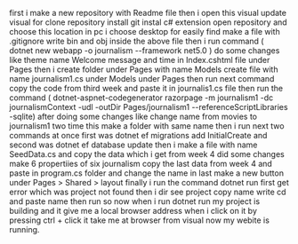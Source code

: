 first i make a new repository with Readme file
then i open this visual
update visual
for clone repository
install git
instal c# extension
open repository and choose this location in pc i choose desktop for easily find
make a file with .gitignore
write bin and obj inside the above file
then i run command ( dotnet new webapp -o journalism --framework net5.0 )
do some changes like theme name Welcome message and time in Index.cshtml file under Pages
then i create folder under Pages with name Models 
create file with name journalism1.cs under Models under Pages
then run next command
copy the code from third week and paste it in journalis1.cs file
then run the command ( dotnet-aspnet-codegenerator razorpage -m journalism1 -dc journalismContext -udl -outDir Pages/journalism1 --referenceScriptLibraries -sqlite) after doing some changes like change name from movies to journalism1 two time
this make a folder with same name
then i run next two commands at once first was dotnet ef migrations add InitialCreate and second was dotnet ef database update
then i make a file with name SeedData.cs and copy the data which i get from week 4
did some changes make 6 propertiies of six journalism
copy the last data from week 4 and paste in program.cs folder and change the name
in last make a new button under Pages > Shared > layout 
finally i run the command dotnet run
first get error which was project not found
then i dir see project 
copy name write cd and paste name then run
so now when i run dotnet run my project is building and it give me a local browser address
when i click on it by pressing ctrl + click it take me at browser from visual
now my webite is running.